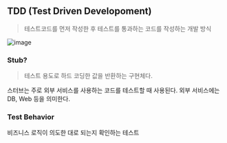 

## TDD (Test Driven Developoment)

> 테스트코드를 먼저 작성한 후 테스트를 통과하는 코드를 작성하는 개발 방식



![image](https://media.vlpt.us/post-images/minholee_93/aae41be0-37f6-11ea-b158-bf4c68f9902a/image.png)



### Stub?

> 테스트 용도로 하드 코딩한 값을 반환하는 구현체다.

스터브는 주로 외부 서비스를 사용하는 코드를 테스트할 때 사용된다. 외부 서비스에는 DB, Web 등을 의미한다.



### Test Behavior

비즈니스 로직이 의도한 대로 되는지 확인하는 테스트